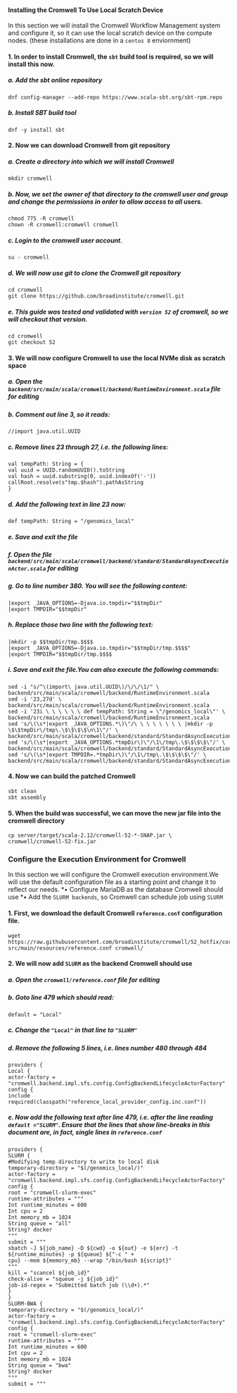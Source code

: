 ####

#### Installing the Cromwell To Use Local Scratch Device

In this section we will install the Cromwell Workflow Management system and configure it, so it can use the local scratch device on the compute nodes.
(these installations are done in a ```centos 8``` enviornment)

#### 1. In order to install Cromwell, the `sbt` build tool is required, so we will install this now.

##### a. Add the sbt online repository

```hocon
dnf config-manager --add-repo https://www.scala-sbt.org/sbt-rpm.repo
```

##### b. Install SBT build tool

```hocon
dnf -y install sbt
```

#### 2. Now we can download Cromwell from git repository

##### a. Create a directory into which we will install Cromwell

```hocon
mkdir cromwell
```

##### b. Now, we set the owner of that directory to the cromwell user and group and change the permissions in order to allow access to all users.

```hocon
chmod 775 -R cromwell
chown -R cromwell:cromwell cromwell
```

##### c. Login to the cromwell user account.

```hocon
su - cromwell
```

##### d. We will now use git to clone the Cromwell git repository

```hocon
cd cromwell
git clone https://github.com/broadinstitute/cromwell.git
```

##### e. This guide was tested and validated with `version 52` of cromwell, so we will checkout that version.

```hocon
cd cromwell
git checkout 52
```

#### 3. We will now configure Cromwell to use the local NVMe disk as scratch space

##### a. Open the `backend/src/main/scala/cromwell/backend/RuntimeEnvironment.scala` file for editing

##### b. Comment out line 3, so it reads:

```hocon
//import java.util.UUID
```

##### c. Remove lines 23 through 27, i.e. the following lines:

```hocon
val tempPath: String = {
val uuid = UUID.randomUUID().toString
val hash = uuid.substring(0, uuid.indexOf('-'))
callRoot.resolve(s"tmp.$hash").pathAsString
}
```

##### d. Add the following text in line 23 now:

```hocon
def tempPath: String = "/genomics_local"
```

##### e. Save and exit the file

##### f. Open the file `backend/src/main/scala/cromwell/backend/standard/StandardAsyncExecutionActor.scala` for editing

##### g. Go to line number 380. You will see the following content:

```hocon
|export _JAVA_OPTIONS=-Djava.io.tmpdir="$$tmpDir"
|export TMPDIR="$$tmpDir"
```


##### h. Replace those two line with the following text:

```hocon
|mkdir -p $$tmpDir/tmp.$$$$
|export _JAVA_OPTIONS=-Djava.io.tmpdir="$$tmpDir/tmp.$$$$"
|export TMPDIR="$$tmpDir/tmp.$$$$
```


##### i. Save and exit the file.You can also execute the following commands:

```hocon
sed -i "s/^\(import\ java.util.UUID\)/\/\/\1/" \
backend/src/main/scala/cromwell/backend/RuntimeEnvironment.scala
sed -i '23,27d' \
backend/src/main/scala/cromwell/backend/RuntimeEnvironment.scala
sed -i '23i \ \ \ \ \ \ def tempPath: String = \"/genomics_local\"' \
backend/src/main/scala/cromwell/backend/RuntimeEnvironment.scala
sed 's/\(\s*|export _JAVA_OPTIONS.*\)\"/\ \ \ \ \ \ \ \ |mkdir -p \$\$tmpDir\/tmp\.\$\$\$\$\n\1\"/' \
backend/src/main/scala/cromwell/backend/standard/StandardAsyncExecutionActor.scala
sed 's/\(\s*|export _JAVA_OPTIONS.*tmpDir\)\"/\1\/tmp\.\$\$\$\$\"/' \
backend/src/main/scala/cromwell/backend/standard/StandardAsyncExecutionActor.scala
sed 's/\(\s*|export TMPDIR=.*tmpDir\)\"/\1\/tmp\.\$\$\$\$\"/' \
backend/src/main/scala/cromwell/backend/standard/StandardAsyncExecutionActor.scala
```

#### 4. Now we can build the patched Cromwell

```hocon
sbt clean
sbt assembly
```

#### 5. When the build was successful, we can move the new jar file into the cromwell directory

```hocon
cp server/target/scala-2.12/cromwell-52-*-SNAP.jar \
cromwell/cromwell-52-fix.jar
```

### Configure the Execution Environment for Cromwell

In this section we will configure the Cromwell execution environment.We will use the default configuration file as a starting point and change it to reflect our needs.
*• Configure MariaDB as the database Cromwell should use
*• Add the `SLURM backends`, so Cromwell can schedule job using `SLURM`

#### 1. First, we download the default Cromwell `reference.conf` configuration file.

```hocon
wget https://raw.githubusercontent.com/broadinstitute/cromwell/52_hotfix/core/\
src/main/resources/reference.conf cromwell/
```

#### 2. We will now add `SLURM` as the backend Cromwell should use

##### a. Open the `cromwell/reference.conf` file for editing

##### b. Goto line 479 which should read:

```hocon
default = "Local"
```

##### c. Change the `"Local"` in that line to `"SLURM"`

##### d. Remove the following 5 lines, i.e. lines number 480 through 484

```hocon
providers {
Local {
actor-factory = "cromwell.backend.impl.sfs.config.ConfigBackendLifecycleActorFactory"
config {
include required(classpath("reference_local_provider_config.inc.conf"))
```

##### e. Now add the following text after line 479, i.e. after the line reading `default ="SLURM"`. Ensure that the lines that show line-breaks in this document are, in fact, single lines in `reference.conf`

```hocon
providers {
SLURM {
#Modifying temp directory to write to local disk
temporary-directory = "$(/genomics_local/)"
actor-factory = "cromwell.backend.impl.sfs.config.ConfigBackendLifecycleActorFactory"
config {
root = "cromwell-slurm-exec"
runtime-attributes = """
Int runtime_minutes = 600
Int cpu = 2
Int memory_mb = 1024
String queue = "all"
String? docker
"""
submit = """
sbatch -J ${job_name} -D ${cwd} -o ${out} -e ${err} -t ${runtime_minutes} -p ${queue} ${"-c " +
cpu} --mem ${memory_mb} --wrap "/bin/bash ${script}"
"""
kill = "scancel ${job_id}"
check-alive = "squeue -j ${job_id}"
job-id-regex = "Submitted batch job (\\d+).*"
}
}
SLURM-BWA {
temporary-directory = "$(/genomics_local/)"
actor-factory = "cromwell.backend.impl.sfs.config.ConfigBackendLifecycleActorFactory"
config {
root = "cromwell-slurm-exec"
runtime-attributes = """
Int runtime_minutes = 600
Int cpu = 2
Int memory_mb = 1024
String queue = "bwa"
String? docker
"""
submit = """
```


